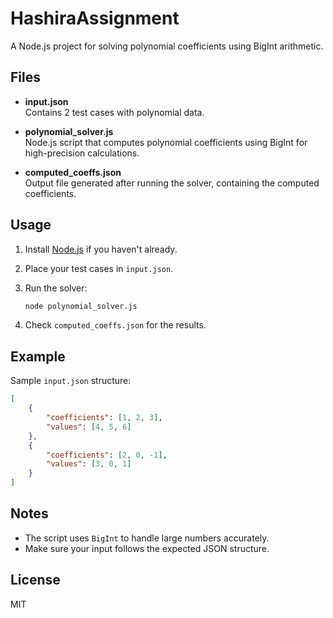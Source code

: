 # HashiraAssignment

A Node.js project for solving polynomial coefficients using BigInt arithmetic.

## Files

- **input.json**  
    Contains 2 test cases with polynomial data.

- **polynomial_solver.js**  
    Node.js script that computes polynomial coefficients using BigInt for high-precision calculations.

- **computed_coeffs.json**  
    Output file generated after running the solver, containing the computed coefficients.

## Usage

1. Install [Node.js](https://nodejs.org/) if you haven't already.
2. Place your test cases in `input.json`.
3. Run the solver:

     ```bash
     node polynomial_solver.js
     ```

4. Check `computed_coeffs.json` for the results.

## Example

Sample `input.json` structure:

```json
[
    {
        "coefficients": [1, 2, 3],
        "values": [4, 5, 6]
    },
    {
        "coefficients": [2, 0, -1],
        "values": [3, 0, 1]
    }
]
```

## Notes

- The script uses `BigInt` to handle large numbers accurately.
- Make sure your input follows the expected JSON structure.

## License

MIT
